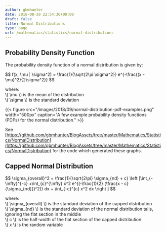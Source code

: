 ```yaml
---
author: gbmhunter
date: 2018-08-30 22:54:36+00:00
draft: false
title: Normal Distributions
type: page
url: /mathematics/statistics/normal-distributions
---
```


## Probability Density Function

The probability density function of a normal distribution is given by:

<div>$$ f(x, \mu | \sigma^2) = \frac{1}{\sqrt{2\pi \sigma^2}} e^{-\frac{(x - \mu)^2}{2\sigma^2}} $$</div>

<p class="centered">
where:<br>
\( \mu \) is the mean of the distribution<br>
\( \sigma \) is the standard deviation<br>
</p>

{{< figure src="/images/2018/09/normal-distribution-pdf-examples.png" width="500px" caption="A few example probability density functions (PDFs) for the normal distribution."  >}}

See [https://github.com/gbmhunter/BlogAssets/tree/master/Mathematics/Statistics/NormalDistribution](https://github.com/gbmhunter/BlogAssets/tree/master/Mathematics/Statistics/NormalDistribution) for the code which generated these graphs.

## Capped Normal Distribution

<div>
$$ \sigma_{overall}^2 = \frac{1}{\sqrt{2\pi} \sigma_{nd} + c} \left [\int_{-\infty}^{-c} +\int_{c}^{\infty} x^2 e^{(-\frac{1}{2} (\frac{x - c}{\sigma_{nd}})^2)} dx + \int_{-c}^{c} x^2 dx \right ] $$
</div>

<p class="centered">
where:<br>
\( \sigma_{overall} \) is the standard deviation of the capped distribution<br>
\( \sigma_{nd} \) is the standard deviation of the normal distribution tails, ignoring the flat section in the middle<br>
\( c \) is the half-width of the flat section of the capped distribution<br>
\( x \) is the random variable<br>
</p>